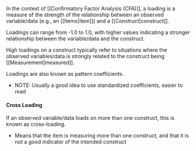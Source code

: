 In the context of [[Confirmatory Factor Analysis (CFA)]], a loading is a measure of the strength of the relationship between an observed variable/data (e.g., an [[Items|item]]) and a [[Construct|construct]]. 


Loadings can range from -1.0 to 1.0, with higher values indicating a stronger relationship between the variable/data and the construct.

High loadings on a construct typically refer to situations where the observed variables/data is strongly related to the construct being [[Measurement|measured]].


Loadings are also known as pattern coefficients. 
- NOTE: Usually a good idea to use standardized coefficients, easier to read


#### Cross Loading
If an observed variable/data loads on more than one construct, this is known as cross-loading.
- Means that the item is measuring more than one construct, and that it is not a good indicator of the intended construct